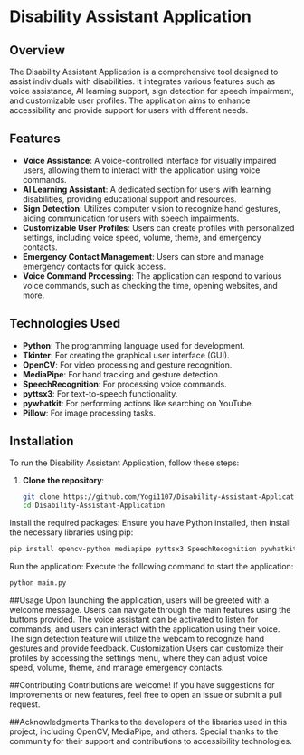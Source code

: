 # Disability Assistant Application

## Overview
The Disability Assistant Application is a comprehensive tool designed to assist individuals with disabilities. It integrates various features such as voice assistance, AI learning support, sign detection for speech impairment, and customizable user profiles. The application aims to enhance accessibility and provide support for users with different needs.

## Features
- **Voice Assistance**: A voice-controlled interface for visually impaired users, allowing them to interact with the application using voice commands.
- **AI Learning Assistant**: A dedicated section for users with learning disabilities, providing educational support and resources.
- **Sign Detection**: Utilizes computer vision to recognize hand gestures, aiding communication for users with speech impairments.
- **Customizable User Profiles**: Users can create profiles with personalized settings, including voice speed, volume, theme, and emergency contacts.
- **Emergency Contact Management**: Users can store and manage emergency contacts for quick access.
- **Voice Command Processing**: The application can respond to various voice commands, such as checking the time, opening websites, and more.

## Technologies Used
- **Python**: The programming language used for development.
- **Tkinter**: For creating the graphical user interface (GUI).
- **OpenCV**: For video processing and gesture recognition.
- **MediaPipe**: For hand tracking and gesture detection.
- **SpeechRecognition**: For processing voice commands.
- **pyttsx3**: For text-to-speech functionality.
- **pywhatkit**: For performing actions like searching on YouTube.
- **Pillow**: For image processing tasks.

## Installation
To run the Disability Assistant Application, follow these steps:

1. **Clone the repository**:
   ```bash
   git clone https://github.com/Yogi1107/Disability-Assistant-Application.git
   cd Disability-Assistant-Application
Install the required packages: Ensure you have Python installed, then install the necessary libraries using pip:

```bash
pip install opencv-python mediapipe pyttsx3 SpeechRecognition pywhatkit Pillow
```

Run the application: Execute the following command to start the application:
```bash
python main.py
```

##Usage
Upon launching the application, users will be greeted with a welcome message.
Users can navigate through the main features using the buttons provided.
The voice assistant can be activated to listen for commands, and users can interact with the application using their voice.
The sign detection feature will utilize the webcam to recognize hand gestures and provide feedback.
Customization
Users can customize their profiles by accessing the settings menu, where they can adjust voice speed, volume, theme, and manage emergency contacts.

##Contributing
Contributions are welcome! If you have suggestions for improvements or new features, feel free to open an issue or submit a pull request.

##Acknowledgments
Thanks to the developers of the libraries used in this project, including OpenCV, MediaPipe, and others.
Special thanks to the community for their support and contributions to accessibility technologies.
